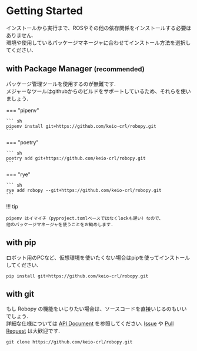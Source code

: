 # Getting Started

インストールから実行まで、ROSやその他の依存関係をインストールする必要はありません.  
環境や使用しているパッケージマネージャに合わせてインストール方法を選択してください.

## with Package Manager <small>(recommended)</small>

パッケージ管理ツールを使用するのが無難です.  
メジャーなツールはgithubからのビルドをサポートしているため、それらを使いましょう.

=== "pipenv"

    ``` sh
    pipenv install git+https://github.com/keio-crl/robopy.git
    ```

=== "poetry"

    ``` sh
    poetry add git+https://github.com/keio-crl/robopy.git
    ```

=== "rye"

    ``` sh
    rye add robopy --git+https://github.com/keio-crl/robopy.git
    ```

!!! tip

    pipenv はイマイチ（pyproject.tomlベースではなくlockも遅い）なので、
    他のパッケージマネージャを使うことをお勧めします.

## with pip

ロボット用のPCなど、仮想環境を使いたくない場合はpipを使ってインストールしてください.

    pip install git+https://github.com/keio-crl/robopy.git

## with git

もし Robopy の機能をいじりたい場合は、ソースコードを直接いじるのもいいでしょう.  
詳細な仕様については [API Document](api.md) を参照してください.
[Issue](https://github.com/keio-crl/robopy/issues) や [Pull Request](https://github.com/keio-crl/robopy/pulls) は大歓迎です.

    git clone https://github.com/keio-crl/robopy.git 